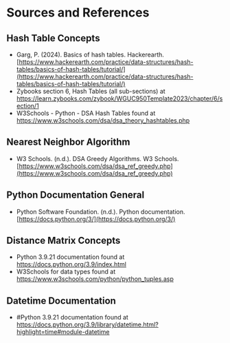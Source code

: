 # Sources and References

## Hash Table Concepts
- Garg, P. (2024). Basics of hash tables. Hackerearth. [https://www.hackerearth.com/practice/data-structures/hash-tables/basics-of-hash-tables/tutorial/](https://www.hackerearth.com/practice/data-structures/hash-tables/basics-of-hash-tables/tutorial/)
- Zybooks section 6, Hash Tables (all sub-sections) at https://learn.zybooks.com/zybook/WGUC950Template2023/chapter/6/section/1
- W3Schools - Python - DSA Hash Tables found at https://www.w3schools.com/dsa/dsa_theory_hashtables.php

## Nearest Neighbor Algorithm
- W3 Schools. (n.d.). DSA Greedy Algorithms. W3 Schools. [https://www.w3schools.com/dsa/dsa_ref_greedy.php](https://www.w3schools.com/dsa/dsa_ref_greedy.php)

## Python Documentation General
- Python Software Foundation. (n.d.). Python documentation. [https://docs.python.org/3/](https://docs.python.org/3/)

## Distance Matrix Concepts
- Python 3.9.21 documentation found at https://docs.python.org/3.9/index.html
- W3Schools for data types found at https://www.w3schools.com/python/python_tuples.asp

## Datetime Documentation
- #Python 3.9.21 documentation found at https://docs.python.org/3.9/library/datetime.html?highlight=time#module-datetime
